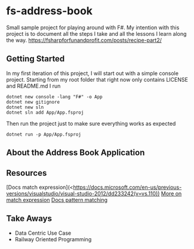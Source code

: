 # fs-address-book

Small sample project for playing around with F#. My intention with this project is to document all the steps I take and all the lessons I learn along the way.
https://fsharpforfunandprofit.com/posts/recipe-part2/

## Getting Started

In my first iteration of this project, I will start out with a simple console project. Starting from my root folder that right now only contains LICENSE and README.md I run

```
dotnet new console -lang "F#" -o App
dotnet new gitignore
dotnet new sln
dotnet sln add App/App.fsproj
```

Then run the project just to make sure everything works as expected

```
dotnet run -p App/App.fsproj
```

## About the Address Book Application

## Resources

[Docs match expression](<https://docs.microsoft.com/en-us/previous-versions/visualstudio/visual-studio-2012/dd233242(v=vs.110))
[More on match expression](https://fsharpforfunandprofit.com/posts/match-expression/)
[Docs pattern matching](<https://docs.microsoft.com/en-us/previous-versions/visualstudio/visual-studio-2012/dd547125(v=vs.110)>)

## Take Aways

- Data Centric Use Case
- Railway Oriented Programming
